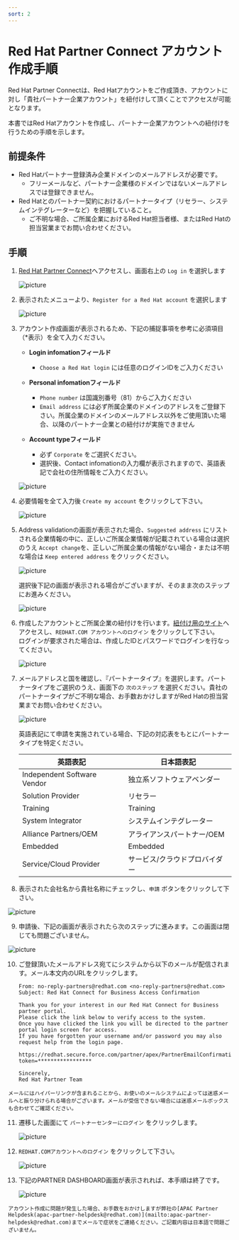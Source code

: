 ```yaml
---
sort: 2
---
```


# Red Hat Partner Connect アカウント作成手順

Red Hat Partner Connectは、Red Hatアカウントをご作成頂き、アカウントに対し「貴社パートナー企業アカウント」を紐付けして頂くことでアクセスが可能となります。

本書ではRed Hatアカウントを作成し、パートナー企業アカウントへの紐付けを行うための手順を示します。

## 前提条件

* Red Hatパートナー登録済み企業ドメインのメールアドレスが必要です。
  * フリーメールなど、パートナー企業様のドメインではないメールアドレスでは登録できません。
* Red Hatとのパートナー契約におけるパートナータイプ（リセラー、システムインテグレーターなど）を把握していること。
  * ご不明な場合、ご所属企業におけるRed Hat担当者様、またはRed Hatの担当営業までお問い合わせください。

## 手順

1. [Red Hat Partner Connect](https://connect.redhat.com)へアクセスし、画面右上の `Log in` を選択します
   
   ![picture](images/partner-connect/n000.png?raw=true)

2. 表示されたメニューより、`Register for a Red Hat account` を選択します

   ![picture](images/partner-connect/n001.png?raw=true)

3. アカウント作成画面が表示されるため、下記の捕捉事項を参考に必須項目（*表示）を全て入力ください。

      * <b>Login infomationフィールド</b>
        * `Choose a Red Hat login` には任意のログインIDをご入力ください
  
      * <b>Personal infomationフィールド</b>
        * `Phone number` は国識別番号（81）からご入力ください
        * `Email address` には必ず所属企業のドメインのアドレスをご登録下さい。所属企業のドメインのメールアドレス以外をご使用頂いた場合、以降のパートナー企業との紐付けが実施できません
  
      * <b>Account typeフィールド</b>
        * 必ず `Corporate` をご選択ください。
        * 選択後、Contact infomationの入力欄が表示されますので、英語表記で会社の住所情報をご入力ください。

   ![picture](images/partner-connect/n002.png?raw=true)

4. 必要情報を全て入力後 `Create my account` をクリックして下さい。

   ![picture](images/partner-connect/n003.png?raw=true)

5. Address validationの画面が表示された場合、`Suggested address` にリストされる企業情報の中に、正しいご所属企業情報が記載されている場合は選択のうえ `Accept change`を、正しいご所属企業の情報がない場合・または不明な場合は `Keep entered address` をクリックください。

   ![picture](images/partner-connect/n004.png?raw=true)

   選択後下記の画面が表示される場合がございますが、そのまま次のステップにお進みください。
   
   ![picture](images/partner-connect/n005.png?raw=true)

6. 作成したアカウントとご所属企業の紐付けを行います。[紐付け用のサイト](https://redhat.my.salesforce-sites.com/partner/PartnerAccess?action=join)へアクセスし、`REDHAT.COM アカウントへのログイン` をクリックして下さい。<br>
    ログインが要求された場合は、作成したIDとパスワードでログインを行なってください。

   ![picture](images/partner-connect/n006.png?raw=true)

7.  メールアドレスと国を確認し、『パートナータイプ』を選択します。パートナータイプをご選択のうえ、画面下の `次のステップ` を選択ください。貴社のパートナータイプがご不明な場合、お手数おかけしますがRed Hatの担当営業までお問い合わせください。

      ![picture](images/partner-connect/n007.png?raw=true)

      英語表記にて申請を実施されている場合、下記の対応表をもとにパートナータイプを特定ください。

      |英語表記|日本語表記|
      | ---- | ---- |
      |Independent Software Vendor|独立系ソフトウェアベンダー|
      |Solution Provider|リセラー|
      |Training|Training|
      |System Integrator|システムインテグレーター|
      |Alliance Partners/OEM|アライアンスパートナー/OEM|
      |Embedded|Embedded|
      |Service/Cloud Provider|サービス/クラウドプロバイダー|

8.  表示された会社名から貴社名称にチェックし、`申請` ボタンをクリックして下さい。
   
   ![picture](images/partner-connect/n008.png?raw=true)
   
9.  申請後、下記の画面が表示されたら次のステップに進みます。この画面は閉じても問題ございません。

   ![picture](images/partner-connect/n009.png?raw=true)

10. ご登録頂いたメールアドレス宛てにシステムから以下のメールが配信されます。メール本文内のURLをクリックします。

      ```
      ​From: no-reply-partners@redhat.com <no-reply-partners@redhat.com>
      Subject: Red Hat Connect for Business Access Confirmation

      Thank you for your interest in our Red Hat Connect for Business partner portal.
      Please click the link below to verify access to the system. 
      Once you have clicked the link you will be directed to the partner portal login screen for access.
      If you have forgotten your username and/or password you may also request help from the login page.

      https://redhat.secure.force.com/partner/apex/PartnerEmailConfirmation?token=​*​****************

      Sincerely,
      Red Hat Partner Team
      ```
      
   ```tip
   メールにはハイパーリンクが含まれることから、お使いのメールシステムによっては迷惑メールへと振り分けられる場合がございます。メールが受信できない場合には迷惑メールボックスも合わせてご確認ください。
   ```

11. 遷移した画面にて `パートナーセンターにログイン` をクリックします。

     ![picture](images/partner-connect/n010.png?raw=true)

12. `REDHAT.COMアカウントへのログイン` をクリックして下さい。

     ![picture](images/partner-connect/n011.png?raw=true)

13. 下記のPARTNER DASHBOARD画面が表示されれば、本手順は終了です。

     ![picture](images/partner-connect/n012.png?raw=true)

```tip
アカウント作成に問題が発生した場合、お手数をおかけしますが弊社の[APAC Partner Helpdesk(apac-partner-helpdesk@redhat.com)](mailto:apac-partner-helpdesk@redhat.com)までメールで症状をご連絡ください。ご記載内容は日本語で問題ございません。
```



